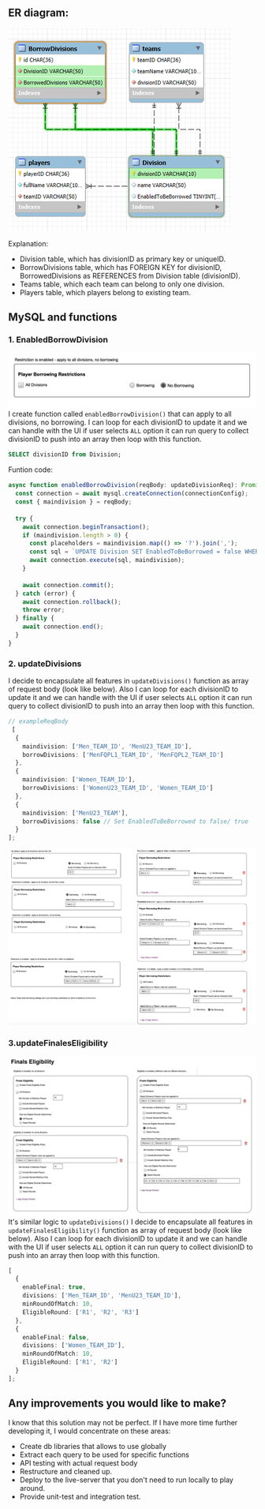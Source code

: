 
## ER diagram: 

![alt text](./divisions.PNG)

Explanation:

- Division table, which has divisionID as primary key or uniqueID.
- BorrowDivisions table, which has FOREIGN KEY for divisionID, BorrowedDivisions as REFERENCES from Division table (divisionID).
- Teams table, which each team can belong to only one division.
- Players table, which players belong to existing team.


## MySQL and functions
### 1. EnabledBorrowDivision
   
![alt text](./disableBorrow.PNG)
I create function called `enabledBorrowDivision()` that can apply to all divisions, no borrowing. I can loop for each divisionID to update it and we can handle with the UI if user selects `ALL` option it can run query to collect divisionID to push into an array then loop with this function.

```Sql
SELECT divisionID from Division;
```
Funtion code: 
``` typescript
async function enabledBorrowDivision(reqBody: updateDivisionReq): Promise<void> {
  const connection = await mysql.createConnection(connectionConfig);
  const { maindivision } = reqBody;

  try {
    await connection.beginTransaction();
    if (maindivision.length > 0) {
      const placeholders = maindivision.map(() => '?').join(',');
      const sql = `UPDATE Division SET EnabledToBeBorrowed = false WHERE divisionID IN (${placeholders})`;
      await connection.execute(sql, maindivision);
    }

    await connection.commit();
  } catch (error) {
    await connection.rollback();
    throw error;
  } finally {
    await connection.end();
  }
}
```


### 2. updateDivisions
I decide to encapsulate all features in `updateDivisions()` function as array of request body (look like below). Also I can loop for each divisionID to update it and we can handle with the UI if user selects `ALL` option it can run query to collect divisionID to push into an array then loop with this function.

``` typescript
// exampleReqBody
 [
  {
    maindivision: ['Men_TEAM_ID', 'MenU23_TEAM_ID'], 
    borrowDivisions: ['MenFQPL1_TEAM_ID', 'MenFQPL2_TEAM_ID']
  },
  {
    maindivision: ['Women_TEAM_ID'],
    borrowDivisions: ['WomenU23_TEAM_ID', 'Women_TEAM_ID']
  },
  { 
    maindivision: ['MenU23_TEAM'],
    borrowDivisions: false // Set EnabledToBeBorrowed to false/ true
  }
];
```


![alt text](./borrowingRules.PNG)


### 3.updateFinalesEligibility
![alt text](./finalEligible.png)
It's similar logic to `updateDivisions()` I decide to encapsulate all features in `updateFinalesEligibility()` function as array of request body (look like below). Also I can loop for each divisionID to update it and we can handle with the UI if user selects `ALL` option it can run query to collect divisionID to push into an array then loop with this function.
```typescript
[
  {
    enableFinal: true,
    divisions: ['Men_TEAM_ID', 'MenU23_TEAM_ID'],
    minRoundOfMatch: 10,
    EligibleRound: ['R1', 'R2', 'R3']
  },
  {
    enableFinal: false,
    divisions: ['Women_TEAM_ID'],
    minRoundOfMatch: 10,
    EligibleRound: ['R1', 'R2']
  }
];
```


## Any improvements you would like to make?
I know that this solution may not be perfect. If I have more time further developing it, I would concentrate on these areas:

- Create db libraries that allows to use globally
- Extract each query to be used for specific functions
- API testing with actual request body
- Restructure and cleaned up.
- Deploy to the live-server that you don't need to run locally to play around.
- Provide unit-test and integration test.

